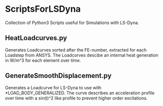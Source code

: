 # ScriptsForLSDyna
Collection of Python3 Scripts useful for Simulations with LS-Dyna.
## HeatLoadcurves.py
Generates Loadcurves sorted after the FE-number, extracted for each Loadstep from ANSYS. The Loadcorves descibe an internal heat generation in W/m^3 for each element over time.
## GenerateSmoothDisplacement.py
Generates a Loadcurve for LS-Dyna to use with \*LOAD_BODY_GENERALIZED. The curve describes an acceleration profile over time with a sin(t)^2 like profile to prevent higher order excitations. 
